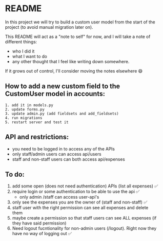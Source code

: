 # README

In this project we will try to build a custom user model from the start of the project (to avoid manual migration later on). 

This README will act as a "note to self" for now, and I will take a note of different things: 
- who I did it
- what I want to do 
- any other thought that I feel like writing down somewhere. 

If it grows out of control, I'll consider moving the notes elsewhere :smile: 

## How to add a new custom field to the CustomUser model in accounts: 
    1. add it in models.py
    2. update forms.py
    3. update admin.py (add fieldsets and add_fieldsets)
    4. run migrations
    5. restart server and test it

## API and restrictions:
- you need to be logged in to access any of the APIs
- only staff/admin users can access api/users
- staff and non-staff users can both access api/expenses

## To do: 
1. add some open (does not need authentication) APIs (list all expenses) :white_check_mark:
2. require login or some authentication to be able to use the api :white_check_mark:
    - only admin /staff can access user-api's
3. only see the expenses you are the owner of (staff and non-staff) :white_check_mark:
4. staff user with the right permission can see all expenses and delete them 
5. maybe create a permission so that staff users can see ALL expenses (if they have said permission)
6. Need logout fucntionality for non-admin users (/logout). Right now they have no way of logging out :white_check_mark: